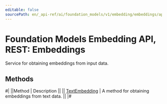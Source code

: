 ```yaml
---
editable: false
sourcePath: en/_api-ref/ai/foundation_models/v1/embedding/embeddings/api-ref/Embeddings/index.md
---
```


# Foundation Models Embedding API, REST: Embeddings

Service for obtaining embeddings from input data.

## Methods

#|
||Method | Description ||
|| [TextEmbedding](textEmbedding.md) | A method for obtaining embeddings from text data. ||
|#